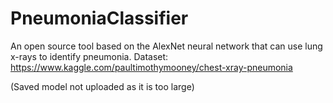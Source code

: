 # PneumoniaClassifier
An open source tool based on the AlexNet neural network that can use lung x-rays to identify pneumonia. 
Dataset: https://www.kaggle.com/paultimothymooney/chest-xray-pneumonia

(Saved model not uploaded as it is too large)

